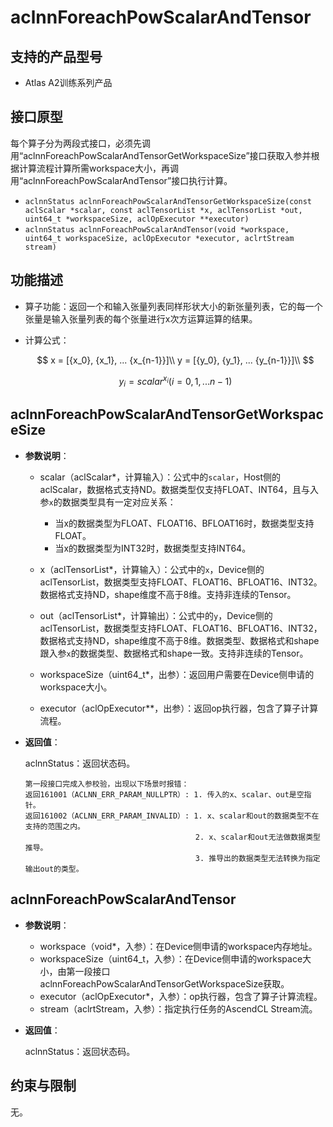 # aclnnForeachPowScalarAndTensor

## 支持的产品型号

- Atlas A2训练系列产品
## 接口原型

每个算子分为两段式接口，必须先调用“aclnnForeachPowScalarAndTensorGetWorkspaceSize”接口获取入参并根据计算流程计算所需workspace大小，再调用“aclnnForeachPowScalarAndTensor”接口执行计算。

- `aclnnStatus aclnnForeachPowScalarAndTensorGetWorkspaceSize(const aclScalar *scalar, const aclTensorList *x, aclTensorList *out, uint64_t *workspaceSize, aclOpExecutor **executor)`
- `aclnnStatus aclnnForeachPowScalarAndTensor(void *workspace, uint64_t workspaceSize, aclOpExecutor *executor, aclrtStream stream)`

## 功能描述

- 算子功能：返回一个和输入张量列表同样形状大小的新张量列表，它的每一个张量是输入张量列表的每个张量进行x次方运算运算的结果。

- 计算公式：

  $$
  x = [{x_0}, {x_1}, ... {x_{n-1}}]\\
  y = [{y_0}, {y_1}, ... {y_{n-1}}]\\
  $$

  $$
  y_i = scalar^{x_i} (i=0,1,...n-1)
  $$

## aclnnForeachPowScalarAndTensorGetWorkspaceSize

- **参数说明**：
  - scalar（aclScalar*，计算输入）：公式中的`scalar`，Host侧的aclScalar，数据格式支持ND。数据类型仅支持FLOAT、INT64，且与入参`x`的数据类型具有一定对应关系：
    - 当x的数据类型为FLOAT、FLOAT16、BFLOAT16时，数据类型支持FLOAT。
    - 当x的数据类型为INT32时，数据类型支持INT64。
  - x（aclTensorList*，计算输入）：公式中的`x`，Device侧的aclTensorList，数据类型支持FLOAT、FLOAT16、BFLOAT16、INT32。数据格式支持ND，shape维度不高于8维。支持非连续的Tensor。
  - out（aclTensorList*，计算输出）：公式中的`y`，Device侧的aclTensorList，数据类型支持FLOAT、FLOAT16、BFLOAT16、INT32，数据格式支持ND，shape维度不高于8维。数据类型、数据格式和shape跟入参`x`的数据类型、数据格式和shape一致。支持非连续的Tensor。

  - workspaceSize（uint64_t\*，出参）：返回用户需要在Device侧申请的workspace大小。
  - executor（aclOpExecutor\**，出参）：返回op执行器，包含了算子计算流程。

- **返回值**：

  aclnnStatus：返回状态码。

  ```
  第一段接口完成入参校验，出现以下场景时报错：
  返回161001（ACLNN_ERR_PARAM_NULLPTR）: 1. 传入的x、scalar、out是空指针。
  返回161002（ACLNN_ERR_PARAM_INVALID）: 1. x、scalar和out的数据类型不在支持的范围之内。
                                        2. x、scalar和out无法做数据类型推导。
                                        3. 推导出的数据类型无法转换为指定输出out的类型。
  ```

## aclnnForeachPowScalarAndTensor

- **参数说明**：

  - workspace（void\*，入参）：在Device侧申请的workspace内存地址。
  - workspaceSize（uint64_t，入参）：在Device侧申请的workspace大小，由第一段接口aclnnForeachPowScalarAndTensorGetWorkspaceSize获取。
  - executor（aclOpExecutor\*，入参）：op执行器，包含了算子计算流程。
  - stream（aclrtStream，入参）：指定执行任务的AscendCL Stream流。

- **返回值**：

  aclnnStatus：返回状态码。

## 约束与限制

无。
